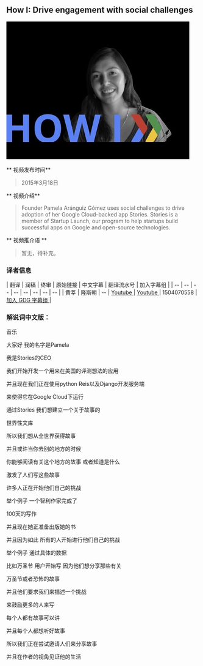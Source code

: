 ## How I: Drive engagement with social challenges  

![video_screenshot](images/B3FJCq54CT4.jpg)   

** 视频发布时间**
 
> 2015年3月18日

** 视频介绍**

>  Founder Pamela Aránguiz Gómez uses social challenges to drive adoption of her Google Cloud-backed app Stories. Stories is a member of Startup Launch, our program to help startups build successful apps on Google and open-source technologies.

** 视频推介语 **

>  暂无，待补充。

### 译者信息

| 翻译 | 润稿 | 终审 | 原始链接 | 中文字幕 |  翻译流水号  |  加入字幕组  |
| -- | -- | -- | -- | -- |  -- | -- | -- |
| 黄莘 | 隆斯朝 | -- | [ Youtube ]( https://www.youtube.com/watch?v=B3FJCq54CT4 )  |  [ Youtube ]( https://www.youtube.com/watch?v=aswbfX0d_r8 ) | 1504070558 | [ 加入 GDG 字幕组 ]( http://www.gfansub.com/join_translator )  |


### 解说词中文版：

音乐

大家好  我的名字是Pamela

我是Stories的CEO

我们开始开发一个用来在美国的评测想法的应用

并且现在我们正在使用python  Reis以及Django开发服务端

来使得它在Google Cloud下运行

通过Stories  我们想建立一个关于故事的

世界性文库

所以我们想从全世界获得故事

并且或许当你去别的地方的时候

你能够阅读有关这个地方的故事  或者知道是什么

激发了人们写这些故事

许多人正在开始他们自己的挑战

举个例子  一个智利作家完成了

100天的写作

并且现在她正准备出版她的书

并且因为如此  所有的人开始进行他们自己的挑战

举个例子  通过具体的数据

比如万圣节  用户开始写  因为他们想分享那些有关

万圣节或者恐怖的故事

并且他们要求我们来描述一个挑战

来鼓励更多的人来写

每个人都有故事可以讲

并且每个人都想听好故事

所以我们正在尝试邀请人们来分享故事

并且在作者的视角见证他的生活

